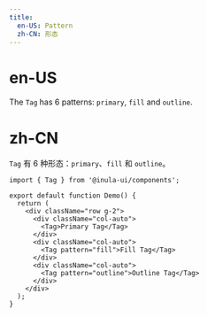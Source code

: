 ```yaml
---
title:
  en-US: Pattern
  zh-CN: 形态
---
```


# en-US

The `Tag` has 6 patterns: `primary`, `fill` and `outline`.

# zh-CN

`Tag` 有 6 种形态：`primary`、`fill` 和 `outline`。

```tsx
import { Tag } from '@inula-ui/components';

export default function Demo() {
  return (
    <div className="row g-2">
      <div className="col-auto">
        <Tag>Primary Tag</Tag>
      </div>
      <div className="col-auto">
        <Tag pattern="fill">Fill Tag</Tag>
      </div>
      <div className="col-auto">
        <Tag pattern="outline">Outline Tag</Tag>
      </div>
    </div>
  );
}
```
